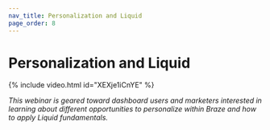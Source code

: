 ```yaml
---
nav_title: Personalization and Liquid
page_order: 8
---
```


# Personalization and Liquid
{% include video.html id="XEXje1iCnYE" %}

_This webinar is geared toward dashboard users and marketers interested in learning about different opportunities to personalize within Braze and how to apply Liquid fundamentals._
